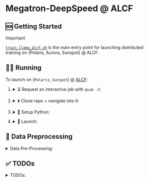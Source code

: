 # Megatron-DeepSpeed @ ALCF


## 🆘 Getting Started

> [!IMPORTANT]
> [`train_llama_alcf.sh`](https://github.com/argonne-lcf/Megatron-DeepSpeed/blob/main/train_llama_alcf.sh) is the main entry point for launching
> distributed training on {Polaris, Aurora, Sunspot} @ ALCF.


<!-- WIP
>
>     ```bash
>     $ PBS_O_WORKDIR=$(pwd) source ALCF/helpers.sh
>     $ setup_conda_polaris
>     $ setup_venv_from_conda
>     ```
-->

## 🏃‍♂️ Running

To launch on {`Polaris`, `Sunspot`} @ [ALCF](https://alcf.anl.gov):

1. <details closed><summary>⏳ Request an interactive job with <code>qsub -I</code>:</summary>

    ```bash
    qsub -A <your-project> -q debug -l select=2 -l walltime=01:00:00,filesystems=eagle:home -I
    ```

</details>

2. <details closed><summary>⬇️ Clone repo + navigate into it:</summary>

    ```bash
    git clone "https://github.com/argonne-lcf/Megatron-DeepSpeed"
    cd Megatron-DeepSpeed
    ```

</details>

3. <details closed><summary>🐍 Setup Python:</summary>

    <br>
    
    > **NOTE**: The following commands should be ran from [`Megatron-DeepSpeed`](https://github.com/argonne-lcf/Megatron-DeepSpeed), following the `cd` command from 2.

    1. Load `conda` module and activate base environment:
  
       ```bash
       PBS_O_WORKDIR=$(pwd) source ALCF/helpers.sh && setEnv
       ```

        - <details closed><summary><code>[output]</code>:</summary>
        
            <br>
            
            - <details closed><summary><code>[Polaris]</code>:</summary>
            
                ```bash
                # [05:47:13 PM][foremans@x3001c0s13b1n0][/eagle/a/f/p/ar/Megatron-DeepSpeed-D/Megatron-DeepSpeed]
                $ PBS_O_WORKDIR=$(pwd) source ALCF/helpers.sh && setEnv
                Using WORKING_DIR: /eagle/argonne_tpc/foremans/projects/argonne-lcf/Megatron-DeepSpeed-DistributedDataLoading/Megatron-DeepSpeed
                No conda_prefix or virtual_env found in environment...
                Setting up conda...
                Running on Polaris !!
                
                Lmod is automatically replacing "nvhpc/23.9" with "gcc-native/12.3".
                
                
                Lmod is automatically replacing "PrgEnv-nvhpc/8.5.0" with "PrgEnv-gnu/8.5.0".
                
                
                Due to MODULEPATH changes, the following have been reloaded:
                  1) cray-mpich/8.1.28
                
                Found conda at: /soft/applications/conda/2024-04-29/mconda3
                No VIRTUAL_ENV found in environment!
                    - Trying to setup from /soft/applications/conda/2024-04-29/mconda3
                    - Using VENV_DIR=/eagle/argonne_tpc/foremans/projects/argonne-lcf/Megatron-DeepSpeed-DistributedDataLoading/Megatron-DeepSpeed/venvs/2024-04-29
                    - Found existing venv, activating from /eagle/argonne_tpc/foremans/projects/argonne-lcf/Megatron-DeepSpeed-DistributedDataLoading/Megatron-DeepSpeed/venvs/2024-04-29
                [python] Using: /eagle/argonne_tpc/foremans/projects/argonne-lcf/Megatron-DeepSpeed-DistributedDataLoading/Megatron-DeepSpeed/venvs/2024-04-29/bin/python3
                ```
                
               </details>

           - <details closed><summary><code>[Aurora]</code>:</summary>
         
                ```bash
                # [10:04:02 PM][foremans@x4415c0s2b0n0][/gecko/A/fo/p/a/Megatron-DeepSpeed]
                $ PBS_O_WORKDIR=$(pwd) ; source ALCF/helpers.sh ; setEnv # ; setup_conda_aurora ; setup_venv_from_conda ; #DATA_FILE_LIST=./ALCF/data-lists/aurora/dolma.txt bash train_llama_alcf.sh
                Using WORKING_DIR: /gecko/Aurora_deployment/foremans/projects/argonne-lcf/Megatron-DeepSpeed
                No conda_prefix or virtual_env found in environment...
                Setting up conda...
                
                The following have been reloaded with a version change:
                  1) intel_compute_runtime/release/821.36 => intel_compute_runtime/release/803.29     2) oneapi/eng-compiler/2024.04.15.002 => oneapi/release/2024.1
                
                Found conda at: /opt/aurora/24.086.0/frameworks/aurora_nre_models_frameworks-2024.1
                No VIRTUAL_ENV found in environment!
                    - Trying to setup from /opt/aurora/24.086.0/frameworks/aurora_nre_models_frameworks-2024.1
                    - Using VENV_DIR=/gecko/Aurora_deployment/foremans/projects/argonne-lcf/Megatron-DeepSpeed/venvs/aurora_nre_models_frameworks-2024.1
                    - Found existing venv, activating from /gecko/Aurora_deployment/foremans/projects/argonne-lcf/Megatron-DeepSpeed/venvs/aurora_nre_models_frameworks-2024.1
                [python] Using: /gecko/Aurora_deployment/foremans/projects/argonne-lcf/Megatron-DeepSpeed/venvs/aurora_nre_models_frameworks-2024.1/bin/python3
                ```

               </details>
   
           - <details closed><summary><code>[Sunspot]</code>:</summary>
            
                ```bash
                # [05:37:18 PM][foremans@x1921c0s0b0n0][/gila/A/fo/p/a/Megatron-DeepSpeed]
                $ PBS_O_WORKDIR=$(pwd) source ALCF/helpers.sh && setEnv
                Using WORKING_DIR: /gila/Aurora_deployment/foremans/projects/argonne-lcf/Megatron-DeepSpeed
                No conda_prefix or virtual_env found in environment...
                Setting up conda...
                Running on SunSpot !!
                
                Due to MODULEPATH changes, the following have been reloaded:
                  1) gcc/12.2.0             5) mpich-config/collective-tuning/1024
                  2) gmp/6.2.1-pcxzkau      6) mpich/icc-all-pmix-gpu/20231026
                  3) mpc/1.3.1-dfagrna      7) oneapi/eng-compiler/2024.04.15.002
                  4) mpfr/4.2.0-w7v7yjv
                
                The following have been reloaded with a version change:
                  1) intel_compute_runtime/release/821.36 => intel_compute_runtime/release/775.20
                  2) spack-pe-gcc/0.7.0-24.086.0 => spack-pe-gcc/0.6.1-23.275.2
                     UMD: agama-ci-devel-803.29 successfully loaded:
                     UMD: graphics-compute-runtime/agama-ci-devel-803.29
                
                The following have been reloaded with a version change:
                  1) oneapi/eng-compiler/2024.04.15.002 => oneapi/release/2024.04.15.001
                
                Found conda at: /soft/datascience/aurora_nre_models_frameworks-2024.1_preview_u1
                No VIRTUAL_ENV found in environment!
                    - Trying to setup from /soft/datascience/aurora_nre_models_frameworks-2024.1_preview_u1
                    - Using VENV_DIR=/gila/Aurora_deployment/foremans/projects/argonne-lcf/Megatron-DeepSpeed/venvs/aurora_nre_models_frameworks-2024.1_preview_u1
                    - Found existing venv, activating from /gila/Aurora_deployment/foremans/projects/argonne-lcf/Megatron-DeepSpeed/venvs/aurora_nre_models_frameworks-2024.1_preview_u1
                [python] Using: /lus/gila/projects/Aurora_deployment/foremans/projects/argonne-lcf/Megatron-DeepSpeed/venvs/aurora_nre_models_frameworks-2024.1_preview_u1/bin/python3
                ```
                   
               </details>

    <!--
    3. Create virtual environment _on top of the base `conda`_[^venv]:
    
        ```bash
        export PBS_O_WORKDIR=$(pwd) && source ALCF/helpers.sh && setup_venv_from_conda
        ```
    -->
        
    2. 🍋 Install [`ezpz`](https://github.com/saforem2/ezpz):
    
        ```bash
        mkdir deps &&  git clone https://github.com/saforem2/ezpz deps/ezpz
        python3 -m pip install -e deps/ezpz --require-virtualenv
        ```

    [^venv]: Its generally a good practice to keep separate virtual Python environments different projects.  
        We provide a helper function, [`setup_venv_from_conda()`](https://github.com/argonne-lcf/Megatron-DeepSpeed/blob/2f0154394bbdf3c64b4669f9d944645e2cdb8f2b/ALCF/helpers.sh#L440),
        that helps take care of this for you.  
        <br>
        This will: activate (or build, if necessary) a `venv` in your working dir,  
        _automatically_ matching the name of your active `conda` environment (e.g. `2024-04-29`, on Polaris_.

   3. Setup [`wandb`](https://docs.wandb.ai/quickstart)

      > **NOTE**: this can be disabled by setting `export WANDB_DISABLED=1`
      
</details>

<!--
Explicitly, it will (if inside a `conda` environment):

- look for a virtual environment in `"./venvs/${conda_tag}/"`
  (e.g. `./venvs/2024-04-29`) and:
    - if found:  
        - activate the existing virtual environment
    - else:
        - create a _new_ virtual environment in `"./venvs/${conda_tag}"`
            - activate it
            
Explicitly, at the command line:

```bash
PBS_O_WORKDIR=$(pwd) source ALCF/helpers.sh  # 1.
setup_conda_polaris    # 2.
setup_venv_from_conda  # 3.
```

will (1.) 
-->

4. <details closed><summary>🚀 Launch:</summary>
    
    In this case, train a ~ 2B Model (with 10 layers),
    for 1000 iterations using the data file list in:
    
    [`ALCF/data-lists/polaris/books.txt`](https://github.com/argonne-lcf/Megatron-DeepSpeed/blob/main/ALCF/data-lists/polaris/books.txt)
    
    with a micro-batch-size of 2 (`MICRO_BATCH=2`), with the `torch.optim.AdamW` optimizer (`OPT=adamw`).
    
    **Note** that _any_ of the options in the [`setParams`](https://github.com/argonne-lcf/Megatron-DeepSpeed/blob/main/ALCF/helpers.sh#L140)
    function from [`ALCF/helpers.sh`](https://github.com/argonne-lcf/Megatron-DeepSpeed/blob/7d203596dbf14e048e756c5ee6705de7dcb22283/ALCF/helpers.sh)
    can be overridden dynamically at runtime using this technique.
    
    ```bash
    PBS_O_WORKDIR=$(pwd) DATA_FILE_LIST=./ALCF/data-lists/polaris/books.txt TRAIN_ITER=1000 NLAYERS=10 MICRO_BATCH=2 OPT=adamw bash train_llama_alcf.sh
    ```
    
    <details closed><summary><code>[output]</code>:</summary>
    
    <br>

    The outputs should look _something_ like this, though YMMV (things change quick):
    
    <details closed><summary><code>[Sunspot]</code>:</summary>
    
    ```bash
    # [09:07:32 AM] [foremans@x1921c0s0b0n0] ~/q/llm.devkit/Megatron-DeepSpeed  main !1 ?27 q4-drop 26s ✘ INT
    $ PBS_O_WORKDIR=$(pwd) DATA_FILE_LIST=./ALCF/data-lists/polaris/books.txt bash train_llama_alcf.sh
    source-ing /lus/gila/projects/Aurora_deployment/foremans/q4-drop_sunspot/llm.devkit/Megatron-DeepSpeed/ALCF/helpers.sh
    Sourcing /home/foremans/q4-drop_sunspot/llm.devkit/setenv.sh...
         UMD: agama-ci-devel-736.9 successfully loaded:
         UMD: graphics-compute-runtime/agama-ci-devel-736.9 
    Lmod has detected the following error: The following module(s) are unknown: "gcc/12.1.0"
    
    Please check the spelling or version number. Also try "module spider ..."
    It is also possible your cache file is out-of-date; it may help to try:
      $ module --ignore_cache load "gcc/12.1.0"
    
    Also make sure that all modulefiles written in TCL start with the string #%Module
    
    Note: the module "intel_compute_runtime/release/agama-devel-647" cannot be unloaded because it was not loaded.
    
    Running on SunSpot !!
    [python] Using: /home/foremans/miniconda3/envs/q4-drop/bin/python3
    Saving {PATH, LD_LIBRARY_PATH, htt{p,ps}_proxy, CFLAGS, PYTHONUSERBASE} to .deepspeed_env
    Found ezpz!
    /lus/gila/projects/Aurora_deployment/foremans/locations/sunspot/projects/saforem2/ezpz/src/ezpz/__init__.py
    Has ezpz installed. Nothing to do.
    Done with ezpz.
    ┌───────────────────────────────────────────────────────────────────
    │ Writing PBS vars to /home/foremans/.pbsenv
    │ HOSTFILE: /var/spool/pbs/aux/8988430.amn-0001
    │ NHOSTS: 2
    │ NGPU_PER_HOST: 12 GPUs per host
    │ NGPUS: 24 GPUs total
    └───────────────────────────────────────────────────────────────────
    ┌──────────────────────────────────────────────────────────────────
    │ [Hosts]: 
    │     • [host:0] - x1921c0s0b0n0.hostmgmt2000.cm.americas.sgi.com
    │     • [host:1] - x1921c0s1b0n0.hostmgmt2000.cm.americas.sgi.com
    └──────────────────────────────────────────────────────────────────
    ┌──────────────────────────────────────────────────────────────────
    │ [DIST INFO]: 
    │     • Loading job env from: /home/foremans/.pbsenv
    │     • HOSTFILE: /var/spool/pbs/aux/8988430.amn-0001
    │     • NHOSTS: 2
    │     • NGPU_PER_HOST: 12
    │     • NGPUS (NHOSTS x NGPU_PER_HOST): 24
    │     • WORLD_SIZE: 24
    │     • DIST_LAUNCH: mpiexec --verbose --envall -n 24 -ppn 12 --hostfile /var/spool/pbs/aux/8988430.amn-0001
    └──────────────────────────────────────────────────────────────────
    ┌──────────────────────────────────────────────────────────────────
    │ [Launch]:
    │     • Use: 'launch' (=mpiexec --verbose --envall -n 24 -ppn 12 --hostfile /var/spool/pbs/aux/8988430.amn-0001)
    │       to launch job
    └──────────────────────────────────────────────────────────────────
    DS_CONFIG: ds_stage2_mb4_gb96_pp1_bf16.json
    ZS: 2, CPU_OPTIMIZER: , MB: 4, GB: 96, PP: 1, DTYPE: bf16!!!Please see logs at logs/ds_stage2_nl32_hs4096_mb4_seq4096_gb96_pp1_tp1_bf16/0404090742_x1921c0s0b0n0
    !! Caught USE_ACTIVATION_CHECKPOINTING=1 !!
    !! Caught USE_ACTIVATION_CHECKPOINTING=1 !!
    Calling:  setData() with ./convergence_debug_small.txt
    --------------------
    Updated environment:
    DATA_FILE_LIST: ./convergence_debug_small.txt
    NUM_DOCS: 15
     WEIGHT_SUM: 15.0
    DFL_STEM: convergence_debug_small
    DATA_CACHE_PATH: /lus/gila/projects/Aurora_deployment/foremans/q4-drop_sunspot/llm.devkit/Megatron-DeepSpeed/.cache/convergence_debug_small/index-cache
    --------------------
    ++++++++++++++++++++++++++++++++++++++++++++++++++
    - MPICH_DIR=
    - Using /home/foremans/miniconda3/envs/q4-drop/bin/python3
    - WORLD_SIZE:24
    - NCCL: nccl
    - MODEL_TYPE: llama-seq4096-pp1-tp1-32layers-32heads-4096hidden
    - Using DATA_FILE_LIST: ./convergence_debug_small.txt
    ++++++++++++++++++++++++++++++++++++++++++++++++++
    ! Using /home/foremans/miniconda3/envs/q4-drop/bin/deepspeed
    /home/foremans/miniconda3/envs/q4-drop/bin/ds_report:4: DeprecationWarning: pkg_resources is deprecated as an API. See https://setuptools.pypa.io/en/latest/pkg_resources.html
      __import__('pkg_resources').require('deepspeed==0.12.3+6ea44d02')
    /home/foremans/miniconda3/envs/q4-drop/lib/python3.9/site-packages/torchvision/io/image.py:13: UserWarning: Failed to load image Python extension: ''If you dont plan on using image function
    ality from `torchvision.io`, you can ignore this warning. Otherwise, there might be something wrong with your environment. Did you have `libjpeg` or `libpng` installed before building `torch
    vision` from source?
      warn(
    [2024-04-04 09:07:45,585] [INFO] [real_accelerator.py:158:get_accelerator] Setting ds_accelerator to xpu (auto detect)
    [2024-04-04 09:07:45,818] [INFO] [real_accelerator.py:158:get_accelerator] Setting ds_accelerator to xpu (auto detect)
    --------------------------------------------------
    DeepSpeed C++/CUDA extension op report
    --------------------------------------------------
    NOTE: Ops not installed will be just-in-time (JIT) compiled at
          runtime if needed. Op compatibility means that your system
          meet the required dependencies to JIT install the op.
    --------------------------------------------------
    JIT compiled ops requires ninja
    ninja .................. [OKAY]
    --------------------------------------------------
    op name ................ installed .. compatible
    --------------------------------------------------
    async_io ............... [NO] ....... [OKAY]
    cpu_adagrad ............ [NO] ....... [OKAY]
    cpu_adam ............... [NO] ....... [OKAY]
    flash_attn ............. [NO] ....... [OKAY]
    fused_adam ............. [NO] ....... [OKAY]
    quantizer .............. [NO] ....... [OKAY]
    transformer ............ [NO] ....... [OKAY]
    transformer_inference .. [NO] ....... [OKAY]
    utils .................. [NO] ....... [OKAY]
    --------------------------------------------------
    DeepSpeed general environment info:
    torch install path ............... ['/home/foremans/miniconda3/envs/q4-drop/lib/python3.9/site-packages/torch']
    torch version .................... 2.1.0a0+cxx11.abi
    deepspeed install path ........... ['/lus/gila/projects/Aurora_deployment/foremans/q4-drop_sunspot/llm.devkit/DeepSpeed/deepspeed']
    deepspeed info ................... 0.12.3+6ea44d02, 6ea44d02, HEAD
    deepspeed wheel compiled w. ...... torch 2.1 
    shared memory (/dev/shm) size .... 503.18 GB
    
        deepspeed --hostfile /lus/gila/projects/Aurora_deployment/foremans/q4-drop_sunspot/llm.devkit/Megatron-DeepSpeed/hostfile_deepspeed --launcher MPICH /lus/gila/projects/Aurora_deployment/
    foremans/q4-drop_sunspot/llm.devkit/Megatron-DeepSpeed/pretrain_gpt_alcf.py     --bf16     --optimizer adamw     --split 100,0,0     --log-interval 1     --no-bias-gelu-fusion     --lr-decay
    -style cosine     --no-bias-dropout-fusion     --no-masked-softmax-fusion     --tokenizer-type Llama2Tokenizer     --no-gradient-accumulation-fusion     --accumulate-allreduce-grads-in-fp32 
        --use-checkpoint-opt_param-scheduler     --tensorboard-dir checkpoints/ds_stage2_nl32_hs4096_mb4_seq4096_gb96_pp1_tp1_bf16/tensorboard     --log-timers-to-tensorboard     --log-optimizer
    -states-to-tensorboard     --lr 0.0003     --save checkpoints/ds_stage2_nl32_hs4096_mb4_seq4096_gb96_pp1_tp1_bf16     --load checkpoints/ds_stage2_nl32_hs4096_mb4_seq4096_gb96_pp1_tp1_bf16  
       --seq-length 4096     --num-layers 32     --hidden-size 4096     --train-iters 317892     --eval-iters 10     --distributed-backend ccl     --num-attention-heads 32     --save-interval 20
    0     --eval-interval 50000     --max-position-embeddings 4096     --micro-batch-size 4     --data-file-list ./convergence_debug_small.txt     --tensor-model-parallel-size 1     --global-bat
    ch-size 96     --pipeline-model-parallel-size 1     --num-key-value-heads 8     --data-cache-path /lus/gila/projects/Aurora_deployment/foremans/q4-drop_sunspot/llm.devkit/Megatron-DeepSpeed/
    .cache/convergence_debug_small/index-cache     --ffn-hidden-size 11008     --tokenizer-model /home/foremans/q4-drop_sunspot/llm.devkit/Megatron-DeepSpeed/ALCF/tokenizer.model     --no-query-
    key-layer-scaling --use-rotary-position-embeddings --untie-embeddings-and-output-weights --swiglu --normalization rmsnorm --disable-bias-linear      --deepspeed-activation-checkpointing  --z
    ero-stage=2  --deepspeed_config=ds_stage2_mb4_gb96_pp1_bf16.json  --no-pipeline-parallel  --deepspeed       --checkpoint-activations --checkpoint-num-layers 1           |& tee logs/ds_stage2
    _nl32_hs4096_mb4_seq4096_gb96_pp1_tp1_bf16/0404090742_x1921c0s0b0n0/output.log
        
    [!! NOTE] View output at:
    logs/ds_stage2_nl32_hs4096_mb4_seq4096_gb96_pp1_tp1_bf16/0404090742_x1921c0s0b0n0/output.log
    
    # ...
    
    /gila/Aurora_deployment/AuroraGPT/datasets/dolma/data_Llama2Tokenizer/common-crawl/cc_en_middle/cc_en_middle-0051_text_document.bin
        creating memory view of numpy buffer...
     > finished creating indexed dataset in 0.010017 seconds
        number of documents: 1498927
     > dataset split:
        train:
         document indices in [0, 1498927) total of 1498927 documents
        validation:
         document indices in [1498927, 1498927) total of 0 documents
        test:
         document indices in [1498927, 1498927) total of 0 documents
     > loading doc-idx mapping from /lus/gila/projects/Aurora_deployment/foremans/q4-drop_sunspot/llm.devkit/Megatron-DeepSpeed/.cache/convergence_debug_small/index-cache/bf90c74a625ac2ee4de6e1d6f7f84fbb_doc_idx.npy
     > loading sample-idx mapping from /lus/gila/projects/Aurora_deployment/foremans/q4-drop_sunspot/llm.devkit/Megatron-DeepSpeed/.cache/convergence_debug_small/index-cache/bf90c74a625ac2ee4de6e1d6f7f84fbb_sample_idx.npy
     > loading shuffle-idx mapping from /lus/gila/projects/Aurora_deployment/foremans/q4-drop_sunspot/llm.devkit/Megatron-DeepSpeed/.cache/convergence_debug_small/index-cache/bf90c74a625ac2ee4de6e1d6f7f84fbb_shuffle_idx.npy
        loaded indexed file in 0.056 seconds
        total number of samples: 2318461
        total number of epochs: 8
    > loading blendable dataset index: /lus/gila/projects/Aurora_deployment/foremans/q4-drop_sunspot/llm.devkit/Megatron-DeepSpeed/.cache/convergence_debug_small/index-cache/3a426af74008c22f9db24db811aad6b7_index.npy
    > loading blendable dataset sample index: /lus/gila/projects/Aurora_deployment/foremans/q4-drop_sunspot/llm.devkit/Megatron-DeepSpeed/.cache/convergence_debug_small/index-cache/3a426af74008c22f9db24db811aad6b7_sample_index.npy
    /home/foremans/miniconda3/envs/q4-drop/lib/python3.9/site-packages/torch/utils/data/dataloader.py:557: UserWarning: This DataLoader will create 2 worker processes in total. Our suggested max number of worker in current system is 1, which is smaller than what this DataLoader is going to create. Please be aware that excessive worker creation might get DataLoader running slow or even freeze, lower the worker number to avoid potential slowness/freeze if necessary.
    
    [after dataloaders are built] datetime: 2024-04-04 09:09:27
    done with setup ...
    (min, max) time across ranks (ms):
        model-and-optimizer-setup ......................: (64818.18, 64858.22)
        train/valid/test-data-iterators-setup ..........: (1968.10, 2288.56)
    training ...
    [before the start of training step] datetime: 2024-04-04 09:09:27
    [2024-04-04 09:09:27,718] [INFO] [checkpointing.py:540:forward] Activation Checkpointing Information
    [2024-04-04 09:09:27,719] [INFO] [checkpointing.py:541:forward] ----Partition Activations False, CPU CHECKPOINTING False
    [2024-04-04 09:09:27,719] [INFO] [checkpointing.py:542:forward] ----contiguous Memory Checkpointing False with 32 total layers
    [2024-04-04 09:09:27,719] [INFO] [checkpointing.py:544:forward] ----Synchronization False
    [2024-04-04 09:09:27,719] [INFO] [checkpointing.py:545:forward] ----Profiling time in checkpointing False
    [2024-04-04 09:09:33][INFO][utils:145] - Note: detected 208 virtual cores but NumExpr set to maximum of 64, check "NUMEXPR_MAX_THREADS" environment variable.
    [2024-04-04 09:09:33][INFO][utils:148] - Note: NumExpr detected 208 cores but "NUMEXPR_MAX_THREADS" not set, so enforcing safe limit of 8.
    [2024-04-04 09:09:33][INFO][utils:160] - NumExpr defaulting to 8 threads.
    ^[c[2024-04-04 09:09:53,311] [INFO] [logging.py:96:log_dist] [Rank 0] time (ms) | optimizer_allgather: 884.11 | optimizer_gradients: 6.43 | optimizer_step: 23.44
    [2024-04-04 09:09:53,312] [INFO] [logging.py:96:log_dist] [Rank 0] step=1, skipped=0, lr=[0.00029999999999267505, 0.00029999999999267505], mom=[(0.9, 0.999), (0.9, 0.999)]
    [2024-04-04 09:09:53,313] [INFO] [logging.py:96:log_dist] [Rank 0] time (ms) | fwd_microstep: 6567.68 | bwd_microstep: 17950.36 | bwd_inner_microstep: 17711.20 | bwd_allreduce_microstep: 239.11 | step_microstep: 1139.27
    [2024-04-04 09:09:53,313] [INFO] [logging.py:96:log_dist] [Rank 0] time (ms) | fwd: 6567.66 | bwd: 17950.35 | bwd_inner: 17711.19 | bwd_allreduce: 239.11 | step: 1139.29
    [Rank 0] (after 1 iterations) memory (MB) | allocated: 18244.640625 | max allocated: 41299.50146484375 | reserved: 46764.0 | max reserved: 46764.0
     iteration        1/  317892 | consumed samples:           96 | consumed tokens:       393216 | elapsed time per iteration (ms): 25849.1 | learning rate: 3.000E-04 | global batch size:    96 | lm loss: 1.117136E+01 | loss scale: 1.0 | actual seqlen:  4096 | number of skipped iterations:   0 | number of nan iterations:   0 | samples per second: 3.714 | tokens per gpu per second(tgs): 633.832 | TFLOPs: 38.61 |
    [2024-04-04 09:10:13,619] [INFO] [logging.py:96:log_dist] [Rank 0] time (ms) | optimizer_allgather: 327.85 | optimizer_gradients: 6.26 | optimizer_step: 23.60
    [2024-04-04 09:10:13,619] [INFO] [logging.py:96:log_dist] [Rank 0] step=2, skipped=0, lr=[0.00029999999997070033, 0.00029999999997070033], mom=[(0.9, 0.999), (0.9, 0.999)]
    [2024-04-04 09:10:13,620] [INFO] [logging.py:96:log_dist] [Rank 0] time (ms) | fwd_microstep: 4022.74 | bwd_microstep: 15738.67 | bwd_inner_microstep: 15556.80 | bwd_allreduce_microstep: 181.82 | step_microstep: 371.01
    [2024-04-04 09:10:13,620] [INFO] [logging.py:96:log_dist] [Rank 0] time (ms) | fwd: 4022.73 | bwd: 15738.66 | bwd_inner: 15556.62 | bwd_allreduce: 181.81 | step: 371.02
     iteration        2/  317892 | consumed samples:          192 | consumed tokens:       786432 | elapsed time per iteration (ms): 20298.3 | learning rate: 3.000E-04 | global batch size:    96 | lm loss: 2.537718E+01 | loss scale: 1.0 | actual seqlen:  4096 | number of skipped iterations:   0 | number of nan iterations:   0 | samples per second: 4.729 | tokens per gpu per second(tgs): 807.159 | TFLOPs: 49.17 |
    ```
    
    </details>
    
    <details closed><summary><code>[Polaris]</code>:</summary>
    
    ```bash
    # [09:31:35 AM] [foremans@x3112c0s13b0n0] ~/pol/p/a/Megatron-DeepSpeed  main !4 ?24 cu118-pt221 ✘ INT
    $ PBS_O_WORKDIR=$(pwd) DATA_FILE_LIST=./ALCF/data-lists/polaris/books.txt OPT=adamw bash train_llama_alcf.sh
    source-ing /lus/eagle/projects/datascience/foremans/locations/polaris/projects/argonne-lcf/Megatron-DeepSpeed/ALCF/helpers.sh
    Running on Polaris !!
    
    [python] Using: /eagle/datascience/foremans/miniconda3/envs/cu118-pt221/bin/python3
    Saving {PATH, LD_LIBRARY_PATH, htt{p,ps}_proxy, CFLAGS, PYTHONUSERBASE} to .deepspeed_env
    Found ezpz!
    /lus/eagle/projects/datascience/foremans/tmp/Megatron-DeepSpeed/ezpz/src/ezpz/__init__.py
    Has ezpz installed. Nothing to do.
    Done with ezpz.
    ┌───────────────────────────────────────────────────────────────────
    │ Writing PBS vars to /home/foremans/.pbsenv
    │ HOSTFILE: /var/spool/pbs/aux/1822297.polaris-pbs-01.hsn.cm.polaris.alcf.anl.gov
    │ NHOSTS: 2
    │ NGPU_PER_HOST: 4 GPUs per host
    │ NGPUS: 8 GPUs total
    └───────────────────────────────────────────────────────────────────
    ┌──────────────────────────────────────────────────────────────────
    │ [Hosts]: 
    │     • [host:0] - x3112c0s13b0n0.hsn.cm.polaris.alcf.anl.gov
    │     • [host:1] - x3112c0s13b1n0.hsn.cm.polaris.alcf.anl.gov
    └──────────────────────────────────────────────────────────────────
    ┌──────────────────────────────────────────────────────────────────
    │ [DIST INFO]: 
    │     • Loading job env from: /home/foremans/.pbsenv
    │     • HOSTFILE: /var/spool/pbs/aux/1822297.polaris-pbs-01.hsn.cm.polaris.alcf.anl.gov
    │     • NHOSTS: 2
    │     • NGPU_PER_HOST: 4
    │     • NGPUS (NHOSTS x NGPU_PER_HOST): 8
    │     • WORLD_SIZE: 8
    │     • DIST_LAUNCH: mpiexec --verbose --envall -n 8 -ppn 4 --hostfile /var/spool/pbs/aux/1822297.polaris-pbs-01.hsn.cm.polaris.alcf.anl.gov
    └──────────────────────────────────────────────────────────────────
    ┌──────────────────────────────────────────────────────────────────
    │ [Launch]:
    │     • Use: 'launch' (=mpiexec --verbose --envall -n 8 -ppn 4 --hostfile /var/spool/pbs/aux/1822297.polaris-pbs-01.hsn.cm.polaris.alcf.anl.gov)
    │       to launch job
    └──────────────────────────────────────────────────────────────────
    DS_CONFIG: ds_stage2_mb8_gb32_pp1_bf16.json
    ZS: 2, CPU_OPTIMIZER: , MB: 8, GB: 32, PP: 1, DTYPE: bf16!!!Please see logs at logs/ds_stage2_nl32_hs4096_mb8_seq4096_gb32_pp1_tp2_bf16/0404093534_x3112c0s13b0n0
    !! Caught USE_ACTIVATION_CHECKPOINTING=1 !!
    !! Caught USE_ACTIVATION_CHECKPOINTING=1 !!
    Calling:  setData() with ./convergence_debug_small.txt
    --------------------
    Updated environment:
    DATA_FILE_LIST: ./convergence_debug_small.txt
    NUM_DOCS: 15
     WEIGHT_SUM: 15.0
    DFL_STEM: convergence_debug_small
    DATA_CACHE_PATH: /lus/eagle/projects/datascience/foremans/locations/polaris/projects/argonne-lcf/Megatron-DeepSpeed/.cache/convergence_debug_small/index-cache
    --------------------
    ++++++++++++++++++++++++++++++++++++++++++++++++++
    - MPICH_DIR=/opt/cray/pe/mpich/8.1.25/ofi/gnu/9.1
    - Using /eagle/datascience/foremans/miniconda3/envs/cu118-pt221/bin/python3
    - WORLD_SIZE:8
    - NCCL: nccl
    - MODEL_TYPE: llama-seq4096-pp1-tp2-32layers-32heads-4096hidden
    - Using DATA_FILE_LIST: ./convergence_debug_small.txt
    ++++++++++++++++++++++++++++++++++++++++++++++++++
    ! Using /eagle/datascience/foremans/miniconda3/envs/cu118-pt221/bin/deepspeed
    [2024-04-04 09:35:35,959] [INFO] [real_accelerator.py:191:get_accelerator] Setting ds_accelerator to cuda (auto detect)
    --------------------------------------------------
    DeepSpeed C++/CUDA extension op report
    --------------------------------------------------
    NOTE: Ops not installed will be just-in-time (JIT) compiled at
          runtime if needed. Op compatibility means that your system
          meet the required dependencies to JIT install the op.
    --------------------------------------------------
    JIT compiled ops requires ninja
    ninja .................. [OKAY]
    --------------------------------------------------
    op name ................ installed .. compatible
    --------------------------------------------------
    async_io ............... [NO] ....... [OKAY]
    fused_adam ............. [NO] ....... [OKAY]
    cpu_adam ............... [NO] ....... [OKAY]
    cpu_adagrad ............ [NO] ....... [OKAY]
    cpu_lion ............... [NO] ....... [OKAY]
     [WARNING]  Please specify the CUTLASS repo directory as environment variable $CUTLASS_PATH
    evoformer_attn ......... [NO] ....... [NO]
    fused_lamb ............. [NO] ....... [OKAY]
    fused_lion ............. [NO] ....... [OKAY]
    inference_core_ops ..... [NO] ....... [OKAY]
    cutlass_ops ............ [NO] ....... [OKAY]
    transformer_inference .. [NO] ....... [OKAY]
    quantizer .............. [NO] ....... [OKAY]
    ragged_device_ops ...... [NO] ....... [OKAY]
    ragged_ops ............. [NO] ....... [OKAY]
    random_ltd ............. [NO] ....... [OKAY]
     [WARNING]  sparse_attn requires a torch version >= 1.5 and < 2.0 but detected 2.2
     [WARNING]  using untested triton version (2.2.0), only 1.0.0 is known to be compatible
    sparse_attn ............ [NO] ....... [NO]
    spatial_inference ...... [NO] ....... [OKAY]
    transformer ............ [NO] ....... [OKAY]
    stochastic_transformer . [NO] ....... [OKAY]
    --------------------------------------------------
    DeepSpeed general environment info:
    torch install path ............... ['/eagle/datascience/foremans/miniconda3/envs/cu118-pt221/lib/python3.12/site-packages/torch']
    torch version .................... 2.2.1
    deepspeed install path ........... ['/eagle/datascience/foremans/miniconda3/envs/cu118-pt221/lib/python3.12/site-packages/deepspeed']
    deepspeed info ................... 0.14.0, unknown, unknown
    torch cuda version ............... 11.8
    torch hip version ................ None
    nvcc version ..................... 11.8
    deepspeed wheel compiled w. ...... torch 2.2, cuda 11.8
    shared memory (/dev/shm) size .... 251.61 GB
    
        deepspeed --hostfile /lus/eagle/projects/datascience/foremans/locations/polaris/projects/argonne-lcf/Megatron-DeepSpeed/hostfile_deepspeed --launcher MPICH /lus/eagle/projects/datascienc
    e/foremans/locations/polaris/projects/argonne-lcf/Megatron-DeepSpeed/pretrain_gpt_alcf.py     --bf16     --optimizer adamw     --split 100,0,0     --log-interval 1     --no-bias-gelu-fusion 
        --lr-decay-style cosine     --no-bias-dropout-fusion     --no-masked-softmax-fusion     --tokenizer-type Llama2Tokenizer     --no-gradient-accumulation-fusion     --accumulate-allreduce-
    grads-in-fp32     --use-checkpoint-opt_param-scheduler     --tensorboard-dir checkpoints/ds_stage2_nl32_hs4096_mb8_seq4096_gb32_pp1_tp2_bf16/tensorboard     --log-timers-to-tensorboard     -
    -log-optimizer-states-to-tensorboard     --lr 0.0003     --save checkpoints/ds_stage2_nl32_hs4096_mb8_seq4096_gb32_pp1_tp2_bf16     --load checkpoints/ds_stage2_nl32_hs4096_mb8_seq4096_gb32_
    pp1_tp2_bf16     --seq-length 4096     --num-layers 32     --hidden-size 4096     --train-iters 317892     --eval-iters 10     --distributed-backend nccl     --num-attention-heads 32     --s
    ave-interval 200     --eval-interval 50000     --max-position-embeddings 4096     --micro-batch-size 8     --data-file-list ./convergence_debug_small.txt     --tensor-model-parallel-size 2  
       --global-batch-size 32     --pipeline-model-parallel-size 1     --num-key-value-heads 8     --data-cache-path /lus/eagle/projects/datascience/foremans/locations/polaris/projects/argonne-l
    cf/Megatron-DeepSpeed/.cache/convergence_debug_small/index-cache     --ffn-hidden-size 11008     --tokenizer-model /home/foremans/polaris/projects/argonne-lcf/Megatron-DeepSpeed/ALCF/tokeniz
    er.model     --no-query-key-layer-scaling --use-rotary-position-embeddings --untie-embeddings-and-output-weights --swiglu --normalization rmsnorm --disable-bias-linear --use-flash-attn-v2   
       --deepspeed-activation-checkpointing  --zero-stage=2  --deepspeed_config=ds_stage2_mb8_gb32_pp1_bf16.json  --no-pipeline-parallel  --deepspeed       --checkpoint-activations --checkpoint-
    num-layers 1           |& tee logs/ds_stage2_nl32_hs4096_mb8_seq4096_gb32_pp1_tp2_bf16/0404093534_x3112c0s13b0n0/output.log
        
    [!! NOTE] View output at:
    logs/ds_stage2_nl32_hs4096_mb8_seq4096_gb32_pp1_tp2_bf16/0404093534_x3112c0s13b0n0/output.log
    
    # ...
    
    /eagle/datasets/dolma/data_Llama2Tokenizer/common-crawl/cc_en_middle/cc_en_middle-0051_text_document.bin
        creating memory view of numpy buffer...
     > finished creating indexed dataset in 0.001280 seconds
        number of documents: 1498927
     > dataset split:
        train:
         document indices in [0, 1498927) total of 1498927 documents
        validation:
         document indices in [1498927, 1498927) total of 0 documents
        test:
         document indices in [1498927, 1498927) total of 0 documents
     > loading doc-idx mapping from /lus/eagle/projects/datascience/foremans/locations/polaris/projects/argonne-lcf/Megatron-DeepSpeed/.cache/convergence_debug_small/index-cache/9217d94f3290abc2fddf9e87bff236d6_doc_idx.npy
     > loading sample-idx mapping from /lus/eagle/projects/datascience/foremans/locations/polaris/projects/argonne-lcf/Megatron-DeepSpeed/.cache/convergence_debug_small/index-cache/9217d94f3290abc2fddf9e87bff236d6_sample_idx.npy
     > loading shuffle-idx mapping from /lus/eagle/projects/datascience/foremans/locations/polaris/projects/argonne-lcf/Megatron-DeepSpeed/.cache/convergence_debug_small/index-cache/9217d94f3290abc2fddf9e87bff236d6_shuffle_idx.npy
        loaded indexed file in 0.004 seconds
        total number of samples: 869423
        total number of epochs: 3
    > loading blendable dataset index: /lus/eagle/projects/datascience/foremans/locations/polaris/projects/argonne-lcf/Megatron-DeepSpeed/.cache/convergence_debug_small/index-cache/a815d51f6752c6f486d94194ce95fb87_index.npy
    > loading blendable dataset sample index: /lus/eagle/projects/datascience/foremans/locations/polaris/projects/argonne-lcf/Megatron-DeepSpeed/.cache/convergence_debug_small/index-cache/a815d51f6752c6f486d94194ce95fb87_sample_index.npy
    > size of blendable dataset: 10223415 samples
    > finished creating GPT datasets ...
    [after dataloaders are built] datetime: 2024-04-04 09:36:07
    done with setup ...
    (min, max) time across ranks (ms):
        model-and-optimizer-setup ......................: (4794.78, 4795.23)
        train/valid/test-data-iterators-setup ..........: (589.69, 721.20)
    training ...
    [before the start of training step] datetime: 2024-04-04 09:36:07
    [2024-04-04 09:36:07,407] [INFO] [checkpointing.py:539:forward] Activation Checkpointing Information
    [2024-04-04 09:36:07,407] [INFO] [checkpointing.py:540:forward] ----Partition Activations False, CPU CHECKPOINTING False
    [2024-04-04 09:36:07,407] [INFO] [checkpointing.py:541:forward] ----contiguous Memory Checkpointing False with 32 total layers
    [2024-04-04 09:36:07,407] [INFO] [checkpointing.py:543:forward] ----Synchronization False
    [2024-04-04 09:36:07,407] [INFO] [checkpointing.py:544:forward] ----Profiling time in checkpointing False
    [2024-04-04 09:36:28,429] [INFO] [logging.py:96:log_dist] [Rank 0] time (ms) | optimizer_allgather: 1626.54 | optimizer_gradients: 19.29 | optimizer_step: 419.48
    [2024-04-04 09:36:28,430] [INFO] [logging.py:96:log_dist] [Rank 0] step=1, skipped=0, lr=[0.00029999999999267505, 0.00029999999999267505], mom=[(0.9, 0.999), (0.9, 0.999)]
    [2024-04-04 09:36:28,430] [INFO] [logging.py:96:log_dist] [Rank 0] time (ms) | fwd_microstep: 11336.34 | bwd_microstep: 7134.73 | bwd_inner_microstep: 7090.02 | bwd_allreduce_microstep: 44.65 | step_microstep: 2564.02
    [2024-04-04 09:36:28,430] [INFO] [logging.py:96:log_dist] [Rank 0] time (ms) | fwd: 11336.33 | bwd: 7134.75 | bwd_inner: 7090.01 | bwd_allreduce: 44.66 | step: 2564.02
     iteration        1/  317892 | consumed samples:           32 | consumed tokens:       131072 | elapsed time per iteration (ms): 21133.8 | learning rate: 3.000E-04 | global batch size:    32 | lm loss: 1.119983E+01 | loss scale: 1.0 | actual seqlen:  4096 | number of skipped iterations:   0 | number of nan iterations:   0 | samples per second: 1.514 | tokens per gpu per second(tgs): 775.250 | TFLOPs: 47.23 |
    [Rank 1] (after 1 iterations) memory (MB) | allocated: 14165.525390625 | max allocated: 22332.37255859375 | reserved: 24642.0 | max reserved: 35824.0
    [Rank 0] (after 1 iterations) memory (MB) | allocated: 14165.525390625 | max allocated: 22332.37255859375 | reserved: 24642.0 | max reserved: 32994.0
    [2024-04-04 09:36:38,623] [INFO] [logging.py:96:log_dist] [Rank 0] time (ms) | optimizer_allgather: 1605.55 | optimizer_gradients: 11.56 | optimizer_step: 50.92
    [2024-04-04 09:36:38,623] [INFO] [logging.py:96:log_dist] [Rank 0] step=2, skipped=0, lr=[0.00029999999997070033, 0.00029999999997070033], mom=[(0.9, 0.999), (0.9, 0.999)]
    [2024-04-04 09:36:38,623] [INFO] [logging.py:96:log_dist] [Rank 0] time (ms) | fwd_microstep: 1395.17 | bwd_microstep: 6832.48 | bwd_inner_microstep: 6789.73 | bwd_allreduce_microstep: 42.70 | step_microstep: 1867.64
    [2024-04-04 09:36:38,623] [INFO] [logging.py:96:log_dist] [Rank 0] time (ms) | fwd: 1395.15 | bwd: 6832.49 | bwd_inner: 6789.73 | bwd_allreduce: 42.71 | step: 1867.65
     iteration        2/  317892 | consumed samples:           64 | consumed tokens:       262144 | elapsed time per iteration (ms): 10154.3 | learning rate: 3.000E-04 | global batch size:    32 | lm loss: 1.766422E+01 | loss scale: 1.0 | actual seqlen:  4096 | number of skipped iterations:   0 | number of nan iterations:   0 | samples per second: 3.151 | tokens per gpu per second(tgs): 1613.503 | TFLOPs: 98.29 |
    
    # ...
    ```
    
    </details>
    
    </details>

</details>

<!--

[^example]: |
    In this case, train a ~ 2B Model (with 10 layers),
    for 1000 iterations using the data file list in:
    
    [`ALCF/data-lists/polaris/books.txt`](https://github.com/argonne-lcf/Megatron-DeepSpeed/blob/main/ALCF/data-lists/polaris/books.txt)
    
    with a micro-batch-size of 2, with the `torch.optim.AdamW` optimizer. Note that _any_ of the options in the
    
    [`setParams`](https://github.com/argonne-lcf/Megatron-DeepSpeed/blob/main/ALCF/helpers.sh#L140)
    
    function from
    
    [`ALCF/helpers.sh`](https://github.com/argonne-lcf/Megatron-DeepSpeed/blob/7d203596dbf14e048e756c5ee6705de7dcb22283/ALCF/helpers.sh)
    
    can be overridden dynamically at runtime using this technique.
-->

<!--
export PBS_O_WORKDIR="$(pwd)" && DATA_FILE_LIST=./ALCF/data-lists/polaris/books.txt bash train_llama_alcf.sh
export PBS_O_WORKDIR="$(pwd)" && DATA_FILE_LIST=./ALCF/data-lists/polaris/books.txt bash train_llama_alcf.sh
-->



<!--

## 📦 Install

<details closed><summary>Install Instructions</summary>

1. Clone [`argonne-lcf/Megatron-DeepSpeed`](https://github.com/argonne-lcf/Megatron-DeepSpeed)

    ```bash
    $ git clone https://github.com/argonne-lcf/Megatron-DeepSpeed
    $ cd Megatron-DeepSpeed
    ```
     
     > [!NOTE]  
     > In the `conda create` command below,
     > you can replace `--name "${DAY}"` with
     > `--prefix /path/to/your/conda/envs`, if you prefer:

2. Create `conda` env:

    ```bash
    $ module load conda/2023-10-04
    $ export MPICC="cc -shared -taret-accel=nvidia80"
    $ export DAY=$(date "+%Y-%m-%d")
    $ export PYTHONUSERBASE="${HOME}/.local/polaris/conda/${DAY}"
    $ conda create --solver libmamba -c pytorch -c nvidia --name "${DAY}" "python==3.12"
    ```
    
3. Install dependencies:

    ```bash
    $ conda activate "${DAY}"  # e.g. 2024-03-07
    $ conda install -c pytorch -c nvidia --solver libmamba mpi4py ninja transformers xformers triton pytorch torchvision torchaudio pytorch-cuda=11.8
    $ conda install --solver libmamba mpi4py -c conda-forge -c pytorch -c nvidia
    $ python3 -m pip install --upgrade pip pybind11 toolong appdirs wandb sentencepiece ipython setuptools wheel ninja
    $ python3 -m pip install --upgrade deepspeed wandb
    ```
    
    - [`ezpz`](https://github.com/saforem2/ezpz):

        <details closed><summary><code>install</code>:</summary>

        ```bash
        $ git clone https://github.com/saforem2/ezpz
        $ python3 -m pip install -e "ezpz[dev]"
        ```

        </details>

     - [**OPTIONAL**] [`NVIDIA/apex`](https://github.com/NVIDIA/apex):
  
        <details closed><summary><code>install</code>:</summary>

        ```bash
        $ git clone https://github.com/NVIDIA/apex
        $ cd apex
        # NOTE: need GCC < 11 for APEX ¯\_(ツ)_/¯ ??
        $ module swap gcc gcc/10.3.0
        $ python3 -m pip install -v --disable-pip-version-check --no-cache-dir --no-build-isolation --config-settings "--build-option=--cpp_ext" --config-settings "--build-option=--cuda_ext" ./
        ```
        
        </details>

</details>

<!--
### Install

1. Clone [`argonne-lcf/Megatron-DeepSpeed`](https://github.com/argonne-lcf/Megatron-DeepSpeed)

    ```bash
    $ git clone https://github.com/argonne-lcf/Megatron-DeepSpeed
    $ cd Megatron-DeepSpeed
    ```

2. Create `conda` env:

    ```bash
    $ module load conda/2023-10-04
    $ export MPICC="cc -shared -taret-accel=nvidia80"
    $ export DAY=$(date "+%Y-%m-%d")
    $ export PYTHONUSERBASE="${HOME}/.local/polaris/conda/${DAY}"
    $ conda create --solver libmamba -c pytorch -c nvidia --name "${DAY}" "python==3.10"
    ```

    > [!NOTE]
    > In the `conda create` command above,
    > you can replace `--name "${DAY}"` with
    > `--prefix /path/to/your/conda/envs`, if you prefer:

3. Install dependencies:

    ```bash
    $ conda activate "${DAY}"  # e.g. 2024-03-07
    $ conda install -c pytorch -c nvidia --solver libmamba mpi4py ninja transformers xformers triton pytorch torchvision torchaudio pytorch-cuda=11.8
    $ conda install --solver libmamba mpi4py -c conda-forge -c pytorch -c nvidia
    $ python3 -m pip install --upgrade pip pybind11 toolong appdirs wandb sentencepiece ipython setuptools wheel ninja
    $ python3 -m pip install --upgrade deepspeed wandb
    ```

    - [`NVIDIA/apex`](https://github.com/NVIDIA/apex):

        ```bash
        $ git clone https://github.com/NVIDIA/apex
        $ cd apex
        # NOTE: need GCC < 11 for APEX ¯\_(ツ)_/¯ ??
        $ module swap gcc gcc/10.3.0
        $ python3 -m pip install -v --disable-pip-version-check --no-cache-dir --no-build-isolation --config-settings "--build-option=--cpp_ext" --config-settings "--build-option=--cuda_ext" ./
        ```

    - [`ezpz`](https://github.com/saforem2/ezpz):

        ```bash
        $ git clone https://github.com/saforem2/ezpz
        $ python3 -m pip install -e "ezpz[dev]"
        ```
-->

<!--
### Running

- The (shell) script used to launch pre-training is:
    - [`train_llama_alcf.sh`](https://github.com/argonne-lcf/Megatron-DeepSpeed/blob/main/train_llama_alcf.sh)

- This shell script will set the appropriate environment variables, load the correct conda
modules and launch
[`pretrain_gpt_alcf.py`](https://github.com/argonne-lcf/Megatron-DeepSpeed/blob/main/pretrain_gpt_alcf.py) using `mpiexec`

- Explicitly, to launch:

    ```bash
    # 1. Launch interactive job
    $ qsub -A <your-project> -q debug -l select=2 -l walltime=01:00:00,filesystems=eagle:home -I
    # 2. Load conda environment
    $ module load conda/2023-10-04 ; conda activate /eagle/datascience/foremans/miniconda3/envs/cu118-pt221 ; unset PYTHONUSERBASE
    # 3. Navigate into `Megatron-DeepSpeed` directory
    $ cd Megatron-DeepSpeed
    # 4. Launch:
    $ export PBS_O_WORKDIR=$(pwd)
    $ bash train_llama_alcf_polaris.sh
    ```
    <details closed><summary><b>[Output]</b></summary>

    ```bash
    source-ing /lus/eagle/projects/datascience/foremans/tmp/Megatron-DeepSpeed/ALCF/helpers_alcf.sh

    CommandNotFoundError: Your shell has not been properly configured to use 'conda deactivate'.
    To initialize your shell, run

        $ conda init <SHELL_NAME>

    Currently supported shells are:
      - bash
      - fish
      - tcsh
      - xonsh
      - zsh
      - powershell

    See 'conda init --help' for more information and options.

    IMPORTANT: You may need to close and restart your shell after running 'conda init'.


    Saving {PATH, LD_LIBRARY_PATH, htt{p,ps}_proxy, CFLAGS, PYTHONUSERBASE} to .deepspeed_env
    Found ezpz!
    /lus/eagle/projects/datascience/foremans/tmp/Megatron-DeepSpeed/ezpz/src/ezpz/__init__.py
    Has ezpz installed. Nothing to do.
    ┌──────────────────────────────────────────────────────────────────
    │ [Hosts]:
    │     • [host:0] - x3005c0s37b0n0.hsn.cm.polaris.alcf.anl.gov
    │     • [host:1] - x3005c0s37b1n0.hsn.cm.polaris.alcf.anl.gov
    └──────────────────────────────────────────────────────────────────
    ┌──────────────────────────────────────────────────────────────────
    │ [DIST INFO]:
    │     • Loading job env from: /home/foremans/.pbsenv
    │     • HOSTFILE: /var/spool/pbs/aux/1777928.polaris-pbs-01.hsn.cm.polaris.alcf.anl.gov
    │     • NHOSTS: 2
    │     • NGPU_PER_HOST: 4
    │     • NGPUS (NHOSTS x NGPU_PER_HOST): 8
    │     • WORLD_SIZE: 8
    │     • DIST_LAUNCH: mpiexec --verbose --envall -n 8 -ppn 4 --hostfile /var/spool/pbs/aux/1777928.polaris-pbs-01.hsn.cm.polaris.alcf.anl.gov
    └──────────────────────────────────────────────────────────────────
    ┌──────────────────────────────────────────────────────────────────
    │ [Launch]:
    │     • Use: 'launch' (=mpiexec --verbose --envall -n 8 -ppn 4 --hostfile /var/spool/pbs/aux/1777928.polaris-pbs-01.hsn.cm.polaris.alcf.anl.gov)
    │       to launch job
    └──────────────────────────────────────────────────────────────────
    # [...]
    ```
    </details>

-->



## 📝 Data Preprocessing 

<details closed><summary>Data Pre-Processing:</summary>
    
AuroraGPT is trained on the Dolma dataset (initially v0), now in the process of moving to v6. For more details on the dataset, refer to https://huggingface.co/datasets/allenai/dolma. The dolma dataset downloaded is already preprocessing to remove the duplicates (dedup) and filtering the data (mixing). For more details refer to https://github.com/allenai/dolma/tree/main/docs and https://github.com/vksastry/dolma_alcf/blob/main/ALCF/Readme.md. 

The data preprocessing of Dolma dataset before training consists of tokenization of the data using a specific tokenizer (LlamaTokenizer is what we are currently using), Use the below script to tokenize the entire dataset. Example shown for Polaris. 

``` bash
cd /eagle/datasets/dolma/utils
./tokenization.sh
``` 

</details>

## ✅ TODOs

<details closed>
<summary>TODOs:</summary>

- [ ] Ensure / double check that optimizer settings from `ds_config.json` aren't being overwritten by some defaults in `megatron/arguments.py`
    - [ ] specifically, `momentum, beta{1, 2}, etc`
    
<details closed><summary><b>✅ <code>Completed</code></b></summary>

- Continue runs on Polaris @
    - [x] 48 Nodes
    - [x] 32 Nodes
    - [x] 16 Nodes
    - [x] 8 Nodes
    - [x] 4 Nodes

- [x] Then, try re-creating ( / fixing) conda with `cuda==12.1`
    - 😔, failed.
     
- ~~‼️  Unable to save checkpoints with `torch==2.1` + `cuda==11.8`~~:
    - Fixed in [a57a21f](https://github.com/argonne-lcf/Megatron-DeepSpeed/commit/a57a21f6b2a8abf847f5ef599e1b1edcb5a5e1b5)

    <details closed><summary><code>🐛 Bug</code></summary>
        
    - Training progresses OK:

        ```bash
        [2024-03-07 15:27:02,646] [INFO] [timer.py:260:stop] epoch=0/micro_step=199/global_step=199, RunningAvgSamplesPerSec=58.730622229657506, CurrSamplesPerSec=61.35304005128382, MemAllocated=6.01GB, MaxMemAllocated=19.52GB
        iteration      199/  317892 | consumed samples:       152832 | consumed tokens:    625999872 | elapsed time per iteration (ms): 14287.5 | learning rate: 2.407E-04 | global batch size:   768 | lm loss: 5.905366E+00 | loss scale: 8192.0 | actual seqlen:  4096 | number of skipped iterations:   0 | number of nan iterations:   0 | samples per second: 53.753 | tokens per gpu per second (tgs): 1146.733 | TFLOPs: 69.85 |
        [2024-03-07 15:27:15,063] [INFO] [logging.py:96:log_dist] [Rank 0] step=200, skipped=4, lr=[0.000240653265864008, 0.000240653265864008], mom=[(0.9, 0.999), (0.9, 0.999)]
        [2024-03-07 15:27:17,188] [INFO] [timer.py:260:stop] epoch=0/micro_step=200/global_step=200, RunningAvgSamplesPerSec=58.730745476291396, CurrSamplesPerSec=58.75503515561452, MemAllocated=6.01GB, MaxMemAllocated=19.52GB
        iteration      200/  317892 | consumed samples:       153600 | consumed tokens:    629145600 | elapsed time per iteration (ms): 14541.4 | learning rate: 2.407E-04 | global batch size:   768 | lm loss: 5.897035E+00 | loss scale: 8192.0 | actual seqlen:  4096 | number of skipped iterations:   0 | number of nan iterations:   0 | samples per second: 52.815 | tokens per gpu per second (tgs): 1126.713 | TFLOPs: 68.63 |
        saving checkpoint at iteration     200 to checkpoints/ds_stage2_nl32_hs4096_mb8_seq4096_gb768_pp1_tp2_fp16
        # ...
        ```

    - Then crashes with:

      ```python
      Traceback (most recent call last):
      Traceback (most recent call last):
        File "/lus/eagle/projects/datascience/foremans/tmp/Megatron-DeepSpeed/pretrain_gpt_alcf.py", line 575, in <module>
          model = main()
        File "/lus/eagle/projects/datascience/foremans/tmp/Megatron-DeepSpeed/pretrain_gpt_alcf.py", line 554, in main
          model = pretrain(
        File "/lus/eagle/projects/datascience/foremans/tmp/Megatron-DeepSpeed/megatron/training.py", line 226, in pretrain
          iteration = train(forward_step_func,
        File "/lus/eagle/projects/datascience/foremans/tmp/Megatron-DeepSpeed/megatron/training.py", line 1290, in train
          save_checkpoint_and_time(iteration, model, optimizer,
        File "/lus/eagle/projects/datascience/foremans/tmp/Megatron-DeepSpeed/megatron/training.py", line 1151, in save_checkpoint_and_time
          save_checkpoint(iteration, model, optimizer, opt_param_scheduler)
        File "/lus/eagle/projects/datascience/foremans/tmp/Megatron-DeepSpeed/megatron/checkpointing.py", line 259, in save_checkpoint
          state_dict[UNIVERSAL_CHECKPOINT_INFO] = _universal_checkpoint_info(model)
        File "/lus/eagle/projects/datascience/foremans/tmp/Megatron-DeepSpeed/megatron/checkpointing.py", line 783, in _universal_checkpoint_info
          info.update(model[0].universal_checkpoint_info())
        File "/lus/eagle/projects/datascience/foremans/tmp/Megatron-DeepSpeed/megatron/model/gpt_model.py", line 203, in universal_checkpoint_info
          info[TP_REPLICATED_PARAMETER_PATTERNS] = self._get_tp_replicated_param_patterns()
        File "/lus/eagle/projects/datascience/foremans/miniconda3/envs/polaris/2024-03-06/lib/python3.10/site-packages/torch/nn/modules/module.py", line 1695, in __getattr__
          raise AttributeError(f"'{type(self).__name__}' object has no attribute '{name}'")
      AttributeError: 'GPTModel' object has no attribute '_get_tp_replicated_param_patterns'
      ```

      🤔
</details>

</details>

</details>

</details>

</details>

